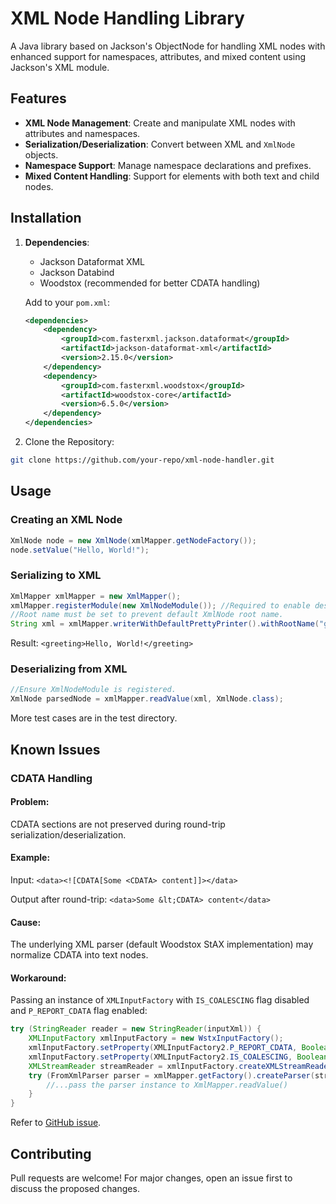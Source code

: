 # XML Node Handling Library

A Java library based on Jackson's ObjectNode for handling XML nodes with enhanced support for namespaces, attributes, and mixed content using Jackson's XML module.

## Features

- **XML Node Management**: Create and manipulate XML nodes with attributes and namespaces.
- **Serialization/Deserialization**: Convert between XML and `XmlNode` objects.
- **Namespace Support**: Manage namespace declarations and prefixes.
- **Mixed Content Handling**: Support for elements with both text and child nodes.

## Installation

1. **Dependencies**:
    - Jackson Dataformat XML
    - Jackson Databind
    - Woodstox (recommended for better CDATA handling)

   Add to your `pom.xml`:
   ```xml
   <dependencies>
       <dependency>
           <groupId>com.fasterxml.jackson.dataformat</groupId>
           <artifactId>jackson-dataformat-xml</artifactId>
           <version>2.15.0</version>
       </dependency>
       <dependency>
           <groupId>com.fasterxml.woodstox</groupId>
           <artifactId>woodstox-core</artifactId>
           <version>6.5.0</version>
       </dependency>
   </dependencies>
   ```
2. Clone the Repository:
```bash
git clone https://github.com/your-repo/xml-node-handler.git
```
## Usage
### Creating an XML Node
```java
XmlNode node = new XmlNode(xmlMapper.getNodeFactory());
node.setValue("Hello, World!");
```
### Serializing to XML
```java
XmlMapper xmlMapper = new XmlMapper();
xmlMapper.registerModule(new XmlNodeModule()); //Required to enable deserialization.
//Root name must be set to prevent default XmlNode root name.
String xml = xmlMapper.writerWithDefaultPrettyPrinter().withRootName("greeting").writeValueAsString(node); 
```
Result: `<greeting>Hello, World!</greeting>`
### Deserializing from XML
```java
//Ensure XmlNodeModule is registered.
XmlNode parsedNode = xmlMapper.readValue(xml, XmlNode.class);
```
More test cases are in the test directory.

## Known Issues
### CDATA Handling
#### Problem:
CDATA sections are not preserved during round-trip serialization/deserialization.

#### Example:
Input: `<data><![CDATA[Some <CDATA> content]]></data>`

Output after round-trip: `<data>Some &lt;CDATA> content</data>`

#### Cause:
The underlying XML parser (default Woodstox StAX implementation) may normalize CDATA into text nodes.

#### Workaround:
Passing an instance of `XMLInputFactory` with `IS_COALESCING` flag disabled and `P_REPORT_CDATA` flag enabled:
```java
try (StringReader reader = new StringReader(inputXml)) {
    XMLInputFactory xmlInputFactory = new WstxInputFactory();
    xmlInputFactory.setProperty(XMLInputFactory2.P_REPORT_CDATA, Boolean.TRUE);
    xmlInputFactory.setProperty(XMLInputFactory2.IS_COALESCING, Boolean.FALSE);
    XMLStreamReader streamReader = xmlInputFactory.createXMLStreamReader(reader);
    try (FromXmlParser parser = xmlMapper.getFactory().createParser(streamReader)) {
        //...pass the parser instance to XmlMapper.readValue()
    }
}
```
Refer to [GitHub issue](https://github.com/FasterXML/jackson-dataformat-xml/issues/746).

## Contributing
Pull requests are welcome! For major changes, open an issue first to discuss the proposed changes.